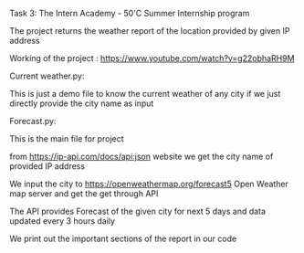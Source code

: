Task 3: The Intern Academy - 50'C Summer Internship program

The project returns the weather report of the location provided by given IP address

Working of the project : https://www.youtube.com/watch?v=g22obhaRH9M

Current weather.py:

This is just a demo file to know the current weather of any city if we just directly provide the city name as input

Forecast.py:

This is the main file for project

from https://ip-api.com/docs/api:json website we get the city name of provided IP address

We input the city to https://openweathermap.org/forecast5 Open Weather map server and get the get through API

The API provides Forecast of the given city for next 5 days and data updated every 3 hours daily

We print out the important sections of the report in our code 
